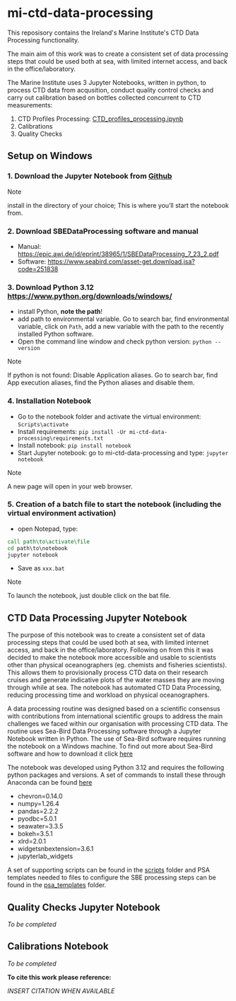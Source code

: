 # mi-ctd-data-processing
This reposisory contains the Ireland's Marine Institute's CTD Data Processing functionality.

The main aim of this work was to create a consistent set of data processing steps that could be used both at sea, with limited internet access, and back in the office/laboratory. 

The Marine Institute uses 3 Jupyter Notebooks, written in python, to process CTD data from acqusition, conduct quality control checks and carry out calibration based on bottles collected concurrent to CTD measurements:
1. CTD Profiles Processing: [CTD_profiles_processing.ipynb](https://github.com/IrishMarineInstitute/mi-ctd-data-processing/blob/main/CTD_Profiles_Processing.ipynb)
2. Calibrations
3. Quality Checks

## Setup on Windows 

### 1. Download the Jupyter Notebook from [Github](https://github.com/nvdsteen/mi-ctd-data-processing/archive/refs/heads/main.zip)
> [!NOTE]  
> install in the directory of your choice; This is where you’ll start the notebook from.

### 2. Download SBEDataProcessing software and manual
   - Manual:  https://epic.awi.de/id/eprint/38965/1/SBEDataProcessing_7_23_2.pdf
   - Software: https://www.seabird.com/asset-get.download.jsa?code=251838 

### 3. Download **Python 3.12** https://www.python.org/downloads/windows/                                                                                                                 
   - install Python, **note the path**!
   - add path to environmental variable. Go to search bar, find environmental variable, click on `Path`, add a new variable with the path to the recently installed Python software.
   - Open the command line window and check python version: `python --version`

> [!NOTE]
> If python is not found: Disable Application aliases. Go to search bar, find App execution aliases, find the Python aliases and disable them.

                                                                    
### 4. Installation Notebook
  - Go to the notebook folder and activate the virtual environment: `Scripts\activate`
  - Install requirements: `pip install -Ur mi-ctd-data-processing\requirements.txt`
  - Install notebook: `pip install notebook`
  - Start Jupyter notebook: go to mi-ctd-data-processing and type: `jupyter notebook`
> [!NOTE]
> A new page will open in your web browser.

          
### 5. Creation of a batch file to start the notebook (including the virtual environment activation)
  - open Notepad, type:
  ```bat
  call path\to\activate\file
  cd path\to\notebook
  jupyter notebook
  ```
  - Save as `xxx.bat`

> [!NOTE]
> To launch the notebook, just double click on the bat file.
    

## CTD Data Processing Jupyter Notebook
The purpose of this notebook was to create a consistent set of data processing steps that could be used both at sea, with limited internet access, and back in the office/laboratory. Following on from this it was decided to make the notebook more accessible and usable to scientists other than physical oceanographers (eg. chemists and fisheries scientists). This allows them to provisionally process CTD data on their research cruises and generate indicative plots of the water masses they are moving through while at sea. The notebook has automated CTD Data Processing, reducing processing time and workload on physical oceanographers. 

A data processing routine was designed based on a scientific consensus with contributions from international scientific groups to address the main challenges we faced within our organisation with processing CTD data. The routine uses Sea-Bird Data Processing software through a Jupyter Notebook written in Python. The use of Sea-Bird software requires running the notebook on a Windows machine. To find out more about Sea-Bird software and how to download it click [here](https://software.seabird.com/)

The notebook was developed using Python 3.12 and requires the following python packages and versions. A set of commands to install these through Anaconda can be found [here](https://github.com/IrishMarineInstitute/mi-ctd-data-processing/blob/main/anaconda_env_setup_commands.txt)
* chevron=0.14.0
* numpy=1.26.4
* pandas=2.2.2
* pyodbc=5.0.1
* seawater=3.3.5
* bokeh=3.5.1
* xlrd=2.0.1
* widgetsnbextension=3.6.1
* jupyterlab_widgets

A set of supporting scripts can be found in the [scripts](https://github.com/IrishMarineInstitute/mi-ctd-data-processing/tree/main/scripts) folder and PSA templates needed to files to configure the SBE processing steps can be found in the [psa_templates](https://github.com/IrishMarineInstitute/mi-ctd-data-processing/tree/main/psa_templates) folder.

## Quality Checks Jupyter Notebook
*To be completed*
## Calibrations Notebook
*To be completed*

**To cite this work please reference:**

*INSERT CITATION WHEN AVAILABLE*
